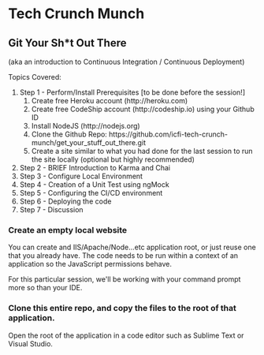 # Tech Crunch Munch
## Git Your Sh*t Out There 
(aka an introduction to Continuous Integration / Continuous Deployment)

Topics Covered:

<ol>
<li>Step 1 - Perform/Install Prerequisites [to be done before the session!]
    <ol>
        <li>Create free Heroku account (http://heroku.com)</li>
        <li>Create free CodeShip account (http://codeship.io) using your Github ID</li>
        <li>Install NodeJS (http://nodejs.org)</li>
        <li>Clone the Github Repo: https://github.com/icfi-tech-crunch-munch/get_your_stuff_out_there.git</li>
        <li>Create a site similar to what you had done for the last session to run the site locally (optional but highly recommended)</li>
    </ol>
</li>
<li>Step 2 - BRIEF Introduction to Karma and Chai</li>
<li>Step 3 - Configure Local Environment</li>
<li>Step 4 - Creation of a Unit Test using ngMock</li>
<li>Step 5 - Configuring the CI/CD environment</li>
<li>Step 6 - Deploying the code</li>
<li>Step 7 - Discussion</li>
</ol>

### Create an empty local website

You can create and IIS/Apache/Node...etc application root, or just reuse one that you already have. The code needs to be run within a context of an application so the JavaScript permissions behave.

For this particular session, we'll be working with your command prompt more so than your IDE.

### Clone this entire repo, and copy the files to the root of that application.

Open the root of the application in a code editor such as Sublime Text or Visual Studio.